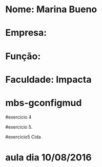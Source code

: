 # Nome: Marina Bueno
# Empresa: 
# Função:
# Faculdade: Impacta

# mbs-gconfigmud

#exercicio 4

#exercicio 5.

#exercicio5 Cida

# aula dia 10/08/2016